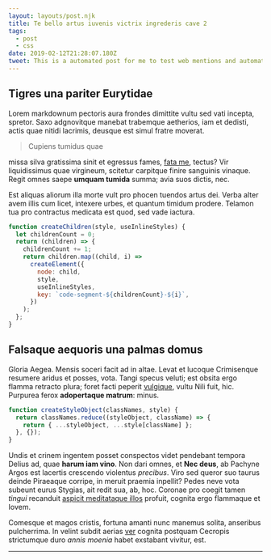 ```yaml
---
layout: layouts/post.njk
title: Te bello artus iuvenis victrix ingrederis cave 2
tags:
  - post
  - css
date: 2019-02-12T21:28:07.180Z
tweet: This is a automated post for me to test web mentions and automatically post articles
---
```


## Tigres una pariter Eurytidae

<!-- Excerpt Start -->

Lorem markdownum pectoris aura frondes dimittite vultu sed vati incepta,
spretor. Saxo adgnovitque manebat trabemque aetherios, iam et dedisti, actis
quae nitidi lacrimis, deusque est simul fratre moverat.

<!-- Excerpt End -->

> Cupiens tumidus quae

missa silva gratissima sinit et egressus fames, [fata me](http://link.com), tectus? Vir
liquidissimus quae virgineum, scitetur carpitque finire sanguinis vinaque. Regit
omnes saepe **umquam tumida** summa; avia suos dictis, nec.

Est aliquas aliorum illa morte vult pro phocen tuendos artus dei. Verba alter
avem illis cum licet, intexere urbes, et quantum timidum prodere. Telamon tua
pro contractus medicata est quod, sed vade iactura.

```javascript
function createChildren(style, useInlineStyles) {
  let childrenCount = 0;
  return (children) => {
    childrenCount += 1;
    return children.map((child, i) =>
      createElement({
        node: child,
        style,
        useInlineStyles,
        key: `code-segment-${childrenCount}-${i}`,
      })
    );
  };
}
```

## Falsaque aequoris una palmas domus

Gloria Aegea. Mensis soceri facit ad in altae. Levat et lucoque Crimisenque
resumere aridus et posses, vota. Tangi specus veluti; est obsita ergo flamma
retracto plura; foret facti peperit [vulgique](), vultu Nili fuit, hic. Purpurea
ferox **adopertaque matrum**: minus.

```javascript
function createStyleObject(classNames, style) {
  return classNames.reduce((styleObject, className) => {
    return { ...styleObject, ...style[className] };
  }, {});
}
```

Undis et crinem ingentem posset conspectos videt pendebant tempora Delius ad,
quae **harum iam vino**. Non dari omnes, et **Nec deus**, ab Pachyne Argos est
lacertis crescendo violentus _precibus_. Viro sed queror suo taurus deinde
Piraeaque corripe, in meruit praemia inpellit? Pedes neve vota subeunt eurus
Stygias, ait redit sua, ab, hoc. Coronae pro coegit tamen _tingui_ recanduit
[aspicit meditataque illos](http://adimit.io/aesonides) profuit, cognita ergo
flammaque et Iovem.

Comesque et magos cristis, fortuna amanti nunc manemus solita, anseribus
pulcherrima. In velint subdit aerias
[ver](http://hospes-dolor.com/illasvenulus.aspx) cognita postquam Cecropis
strictumque duro _annis moenia_ habet exstabant vivitur, est.

---
